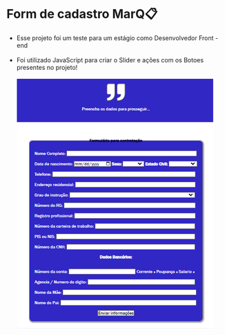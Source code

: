 # Form de cadastro MarQ📋



<ul>
 <li>Esse projeto foi um teste para um estágio como Desenvolvedor Front - end</li>
 
 <br>
 
 <li>Foi utilizado JavaScript para criar o Slider e ações com os Botoes presentes no projeto!</li>
 
 <br>
 <img src="Screenshot_92.png" alt="">
 
</ul>
